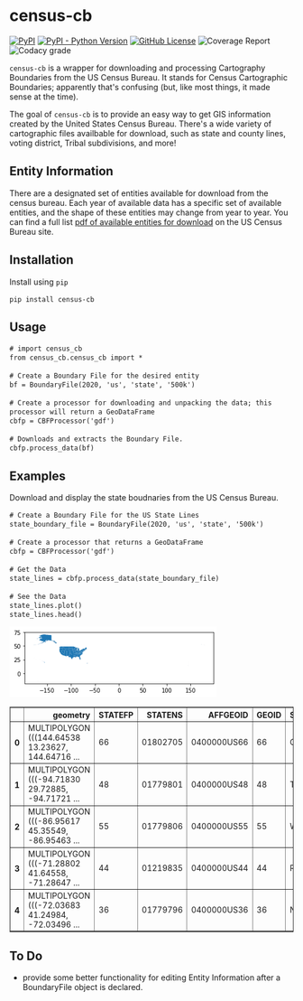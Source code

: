 # census-cb
[![PyPI](https://img.shields.io/pypi/v/census-cb)](https://pypi.org/project/census-cb/)
[![PyPI - Python Version](https://img.shields.io/pypi/pyversions/census-cb)](https://pypi.org/project/census-cb/)
[![GitHub License](https://img.shields.io/github/license/tcramm0nd/census-cb)](https://github.com/tcramm0nd/census-cb/blob/main/LICENSE)
![Coverage Report](https://img.shields.io/codacy/coverage/7c606d0c44fd475dbaf89cf61777ea64)
![Codacy grade](https://img.shields.io/codacy/grade/7c606d0c44fd475dbaf89cf61777ea64)

`census-cb` is a wrapper for downloading and processing Cartography Boundaries from the US Census Bureau. It stands for Census Cartographic Boundaries; apparently that's confusing (but, like most things, it made sense at the time).

The goal of `census-cb` is to provide an easy way to get GIS information created by the United States Census Bureau. There's a wide variety of cartographic files availbable for download, such as state and county lines, voting district, Tribal subdivisions, and more!
## Entity Information
There are a designated set of entities available for download from the census bureau. Each year of available data has a specific set of available entities, and the shape of these entities may change from year to year. You can find a full list [pdf of available entities for download](https://www2.census.gov/geo/tiger/GENZ2020/2020_file_name_def.pdf) on the US Census Bureau site.
## Installation
Install using `pip`
```(python)
pip install census-cb
```

## Usage

```(python)
# import census_cb
from census_cb.census_cb import *

# Create a Boundary File for the desired entity
bf = BoundaryFile(2020, 'us', 'state', '500k')

# Create a processor for downloading and unpacking the data; this processor will return a GeoDataFrame
cbfp = CBFProcessor('gdf')

# Downloads and extracts the Boundary File.
cbfp.process_data(bf)
```

## Examples
Download and display the state boudnaries from the US Census Bureau.
```(python)
# Create a Boundary File for the US State Lines
state_boundary_file = BoundaryFile(2020, 'us', 'state', '500k')

# Create a processor that returns a GeoDataFrame
cbfp = CBFProcessor('gdf')

# Get the Data
state_lines = cbfp.process_data(state_boundary_file)

# See the Data
state_lines.plot()
state_lines.head()
```
![State Boundaries Plot](img/state_boundaries.png)

<div>
<table border="1" class="dataframe">
  <thead>
    <tr style="text-align: right;">
      <th></th>
      <th>geometry</th>
      <th>STATEFP</th>
      <th>STATENS</th>
      <th>AFFGEOID</th>
      <th>GEOID</th>
      <th>STUSPS</th>
      <th>NAME</th>
      <th>LSAD</th>
      <th>ALAND</th>
      <th>AWATER</th>
    </tr>
  </thead>
  <tbody>
    <tr>
      <th>0</th>
      <td>MULTIPOLYGON (((144.64538 13.23627, 144.64716 ...</td>
      <td>66</td>
      <td>01802705</td>
      <td>0400000US66</td>
      <td>66</td>
      <td>GU</td>
      <td>Guam</td>
      <td>00</td>
      <td>543555847</td>
      <td>934337453</td>
    </tr>
    <tr>
      <th>1</th>
      <td>MULTIPOLYGON (((-94.71830 29.72885, -94.71721 ...</td>
      <td>48</td>
      <td>01779801</td>
      <td>0400000US48</td>
      <td>48</td>
      <td>TX</td>
      <td>Texas</td>
      <td>00</td>
      <td>676680588914</td>
      <td>18979352230</td>
    </tr>
    <tr>
      <th>2</th>
      <td>MULTIPOLYGON (((-86.95617 45.35549, -86.95463 ...</td>
      <td>55</td>
      <td>01779806</td>
      <td>0400000US55</td>
      <td>55</td>
      <td>WI</td>
      <td>Wisconsin</td>
      <td>00</td>
      <td>140292246684</td>
      <td>29343721650</td>
    </tr>
    <tr>
      <th>3</th>
      <td>MULTIPOLYGON (((-71.28802 41.64558, -71.28647 ...</td>
      <td>44</td>
      <td>01219835</td>
      <td>0400000US44</td>
      <td>44</td>
      <td>RI</td>
      <td>Rhode Island</td>
      <td>00</td>
      <td>2677759219</td>
      <td>1323691129</td>
    </tr>
    <tr>
      <th>4</th>
      <td>MULTIPOLYGON (((-72.03683 41.24984, -72.03496 ...</td>
      <td>36</td>
      <td>01779796</td>
      <td>0400000US36</td>
      <td>36</td>
      <td>NY</td>
      <td>New York</td>
      <td>00</td>
      <td>122049520861</td>
      <td>19256750161</td>
    </tr>
  </tbody>
</table>
</div>

## To Do
  - provide some better functionality for editing Entity Information after a BoundaryFile object is declared.